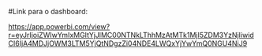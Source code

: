 #Link para o dashboard:

https://app.powerbi.com/view?r=eyJrIjoiZWIwYmIxMGItYjJlMC00NTNkLThhMzAtMTk1MjI5ZDM3YzNjIiwidCI6IjA4MDJjOWM3LTM5YjQtNDgzZi04NDE4LWQxYjYwYmQ0NGU4NiJ9
